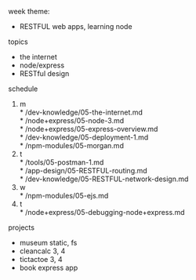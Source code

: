 week theme:  
  * RESTFUL web apps, learning node  
  
topics  
  * the internet  
  * node/express  
  * RESTful design  
  
schedule  
  1. m  
    * /dev-knowledge/05-the-internet.md  
    * /node+express/05-node-3.md  
    * /node+express/05-express-overview.md  
    * /dev-knowledge/05-deployment-1.md  
    * /npm-modules/05-morgan.md  
  2. t  
    * /tools/05-postman-1.md  
    * /app-design/05-RESTFUL-routing.md  
    * /dev-knowledge/05-RESTFUL-network-design.md  
  3. w  
    * /npm-modules/05-ejs.md  
  4. t  
    * /node+express/05-debugging-node+express.md  
  
projects  
  * museum static, fs  
  * cleancalc 3, 4  
  * tictactoe 3, 4  
  * book express app  
